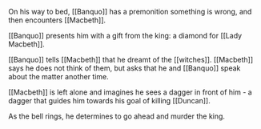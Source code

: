 On his way to bed, [[Banquo]] has a premonition something is wrong, and then encounters [[Macbeth]].

[[Banquo]] presents him with a gift from the king: a diamond for [[Lady Macbeth]].

[[Banquo]] tells [[Macbeth]] that he dreamt of the [[witches]]. [[Macbeth]] says he does not think of them, but asks that he and [[Banquo]] speak about the matter another time.

[[Macbeth]] is left alone and imagines he sees a dagger in front of him - a dagger that guides him towards his goal of killing [[Duncan]].

As the bell rings, he determines to go ahead and murder the king.